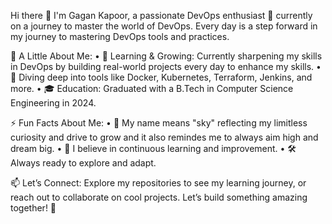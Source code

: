 
Hi there 👋 I'm Gagan Kapoor, a passionate DevOps enthusiast 🚀 currently on a journey to master the world of DevOps. Every day is a step forward in my journey to mastering DevOps tools and practices.

🌟 A Little About Me:
• 🌱 Learning & Growing: Currently sharpening my skills in DevOps by building real-world projects every day to enhance my skills.
• 🔨 Diving deep into tools like Docker, Kubernetes, Terraform, Jenkins, and more.
• 🎓 Education: Graduated with a B.Tech in Computer Science Engineering in 2024.

⚡ Fun Facts About Me:
• 🌌 My name means "sky" reflecting my limitless curiosity and drive to grow and it also remindes me to always aim high and dream big. 
• 🎯 I believe in continuous learning and improvement.
• 🛠️ Always ready to explore and adapt.

📫 Let’s Connect:
Explore my repositories to see my learning journey, or reach out to collaborate on cool projects.
   Let’s build something amazing together! 🚀
